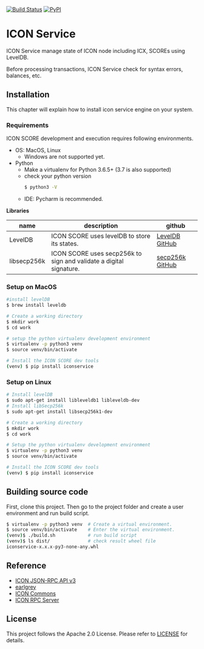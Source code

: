 [![Build Status](https://travis-ci.org/icon-project/icon-service.svg?branch=master)](https://travis-ci.org/icon-project/icon-service)
[![PyPI](https://img.shields.io/pypi/v/iconservice)](https://pypi.org/project/iconservice)

# ICON Service

ICON Service manage state of ICON node including ICX, SCOREs using LevelDB.

Before processing transactions, ICON Service check for syntax errors, balances, etc. 

## Installation

This chapter will explain how to install icon service engine on your system. 

### Requirements

ICON SCORE development and execution requires following environments.

* OS: MacOS, Linux
    * Windows are not supported yet.
* Python
  * Make a virtualenv for Python 3.6.5+ (3.7 is also supported)
  * check your python version
    ```bash
    $ python3 -V
    ```
  * IDE: Pycharm is recommended.

**Libraries**

| name        | description                                                  | github                                                       |
| ----------- | ------------------------------------------------------------ | ------------------------------------------------------------ |
| LevelDB     | ICON SCORE uses levelDB to store its states.                 | [LevelDB GitHub](https://github.com/google/leveldb)          |
| libsecp256k | ICON SCORE uses secp256k to sign and validate a digital signature. | [secp256k GitHub](https://github.com/bitcoin-core/secp256k1) |

### Setup on MacOS

```bash
#install levelDB
$ brew install leveldb

# Create a working directory
$ mkdir work
$ cd work

# setup the python virtualenv development environment
$ virtualenv -p python3 venv
$ source venv/bin/activate

# Install the ICON SCORE dev tools
(venv) $ pip install iconservice
```

### Setup on Linux

```bash
# Install levelDB
$ sudo apt-get install libleveldb1 libleveldb-dev
# Install libSecp256k
$ sudo apt-get install libsecp256k1-dev

# Create a working directory
$ mkdir work
$ cd work

# Setup the python virtualenv development environment
$ virtualenv -p python3 venv
$ source venv/bin/activate

# Install the ICON SCORE dev tools
(venv) $ pip install iconservice
```

## Building source code

First, clone this project. Then go to the project folder and create a user environment and run build script.

```bash
$ virtualenv -p python3 venv  # Create a virtual environment.
$ source venv/bin/activate    # Enter the virtual environment.
(venv)$ ./build.sh            # run build script
(venv)$ ls dist/              # check result wheel file
iconservice-x.x.x-py3-none-any.whl
```

## Reference
- [ICON JSON-RPC API v3](https://github.com/icon-project/icon-rpc-server/blob/master/docs/icon-json-rpc-v3.md)
- [earlgrey](https://github.com/icon-project/earlgrey)
- [ICON Commons](https://github.com/icon-project/icon-commons)
- [ICON RPC Server](https://github.com/icon-project/icon-rpc-server)

## License

This project follows the Apache 2.0 License. Please refer to [LICENSE](https://www.apache.org/licenses/LICENSE-2.0) for details.
